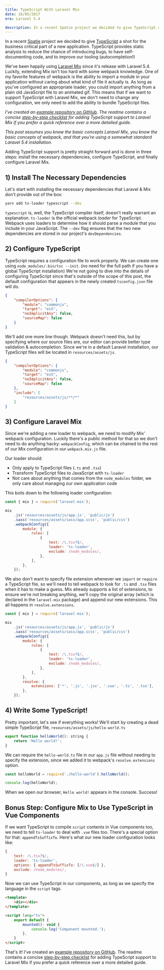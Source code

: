 ```yaml
---
title: TypeScript With Laravel Mix
date: 16/05/2017
era: Laravel 5.4

description: In a recent Spatie project we decided to give TypeScript a shot for the business critical part of a new application. TypeScript provides static analysis to reduce the chance of introducing bugs, to have self-documenting code, and to improve our tooling (autocompletion!)
---
```


In a recent [Spatie](https://spatie.be) project we decided to give [TypeScript](https://typescriptlang.org) a shot for the business critical part of a new application. TypeScript provides static analysis to reduce the chance of introducing bugs, to have self-documenting code, and to improve our tooling (autocompletion!)

We've been happily using [Laravel Mix](https://laravel.com/docs/5.4/mix) since it's release with Laravel 5.4. Luckily, extending Mix isn't too hard with some webpack knowledge. One of my favorite features of webpack is the ability to import a module in your application without caring about what kind of file it actually is. As long as you've configured an appropriate loader, you could import anything from a plain old JavaScript file to an animated gif. This means that if we want to support TypeScript with Laravel Mix, we don't need to change any configuration, we only need to add the ability to bundle TypeScript files.

*I've created an [example repository on GitHub](https://github.com/sebastiandedeyne/laravel-mix-typescript-example). The readme contains a concise [step-by-step checklist](https://github.com/sebastiandedeyne/laravel-mix-typescript-example#adding-typescript-support-to-laravel-mix) for adding TypeScript support to Laravel Mix if you prefer a quick reference over a more detailed guide.*

*This post assumes you know the basic concepts Laravel Mix, you know the basic concepts of webpack, and that you're using a somewhat standard Laravel 5.4 installation.*

Adding TypeScript support is pretty straight forward and is done in three steps: install the necessary dependencies, configure TypeScript, and finally configure Laravel Mix.

## 1) Install The Necessary Dependencies

Let's start with installing the necessary dependencies that Laravel & Mix don't provide out of the box:

```bash
yarn add ts-loader typescript --dev
```

`typescript` is, well, the TypeScript compiler itself, doesn't really warrant an explanation. `ts-loader` is the official webpack *loader* for TypeScript. Webpack uses loaders to determine how it should parse a module that you include in your JavaScript. The `--dev` flag ensures that the two new dependencies are stored in our project's `devDependencies`.

## 2) Configure TypeScript

TypeScript requires a configuration file to work properly. We can create one using `node_modules/.bin/tsc --init`. (no need for the full path if you have a global TypeScript installation) We're not going to dive into the details of configuring TypeScript since that's outside of the scope of this post, the default configuration that appears in the newly created `tsconfig.json` file will do.

```json
{
    "compilerOptions": {
        "module": "commonjs",
        "target": "es5",
        "noImplicitAny": false,
        "sourceMap": false
    }
}
```

We'll add one more line though. Webpack doesn't need this, but by specifying where our source files are, our editor can provide better type validation & autocompletion. Since we're in a default Laravel installation, our TypeScript files will be located in `resources/assets/js`.

```json
{
    "compilerOptions": {
        "module": "commonjs",
        "target": "es5",
        "noImplicitAny": false,
        "sourceMap": false
    },
    "include": [
        "resources/assets/js/**/*"
    ]
}
```

## 3) Configure Laravel Mix

Since we're adding a new loader to webpack, we need to modify Mix' webpack configuration. Luckily there's a public method for that so we don't need to do anything hacky: `webpackConfig`, which can be chained to the rest of our Mix configuration in our `webpack.mix.js` file.

Our loader should:

- Only apply to TypeScript files (`.ts` and `.tsx`)
- Transform TypeScript files to JavaScript   with `ts-loader`
- Not care about anything that comes from the `node_modules` folder, we only care about managing our own application code

This boils down to the following loader configuration:

```js
const { mix } = require('laravel-mix');

mix
    .js('resources/assets/js/app.js', 'public/js')
    .sass('resources/assets/sass/app.scss', 'public/css')
    .webpackConfig({
        module: {
            rules: [
                {
                    test: /\.tsx?$/,
                    loader: 'ts-loader',
                    exclude: /node_modules/,
                },
            ],
        },
    });
```

We also don't want to specify file extension whenever we `import` or `require` a TypeScript file, so we'll need to tell webpack to look for `.ts` and `.tsx` files when it has to make a guess. Mix already supports a list of extensions, to ensure we're not breaking anything, we'll copy the original array (which is declared in the `laravel-mix` package) and append our new extensions. This all happens in `resolve.extensions`.

```js
const { mix } = require('laravel-mix');

mix
    .js('resources/assets/js/app.js', 'public/js')
    .sass('resources/assets/sass/app.scss', 'public/css')
    .webpackConfig({
        module: {
            rules: [
                {
                    test: /\.tsx?$/,
                    loader: 'ts-loader',
                    exclude: /node_modules/,
                },
            ],
        },
        resolve: {
            extensions: ['*', '.js', '.jsx', '.vue', '.ts', '.tsx'],
        },
    });
```

## 4) Write Some TypeScript!

Pretty important, let's see if everything works! We'll start by creating a dead simple TypeScript file, `resources/assets/js/hello-world.ts`

```js
export function helloWorld(): string {
    return 'Hello world!';
}
```

We can require the `hello-world.ts` file in our `app.js` file without needing to specify the extension, since we added it to webpack's `resolve.extensions` option.

```js
const helloWorld = require('./hello-world').helloWorld();

console.log(helloWorld);
```

When we open our browser, `Hello world!` appears in the console. Success!

## Bonus Step: Configure Mix to Use TypeScript in Vue Components

If we want TypeScript to compile `script` contents in Vue components too, we need to tell `ts-loader` to deal with `.vue` files too. There's a special option for that: `appendTsSuffixTo`. Here's what our new loader configuration looks like:

```js
{
    test: /\.tsx?$/,
    loader: 'ts-loader',
    options: { appendTsSuffixTo: [/\.vue$/] },
    exclude: /node_modules/,
}
```

Now we can use TypeScript in our components, as long as we specify the language in the `script` tags.

```html
<template>
    <div></div>
</template>

<script lang="ts">
    export default {
        mounted(): void {
            console.log('Component mounted.');
        },
    }
</script>
```

That's it! I've created an [example repository on GitHub](https://github.com/sebastiandedeyne/laravel-mix-typescript-example). The readme contains a concise [step-by-step checklist](https://github.com/sebastiandedeyne/laravel-mix-typescript-example#adding-typescript-support-to-laravel-mix) for adding TypeScript support to Laravel Mix if you prefer a quick reference over a more detailed guide.
